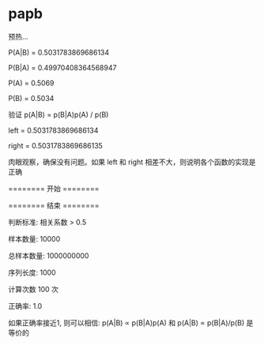 # papb
<p>预热...
<p>P(A|B) = 0.5031783869686134
<p>P(B|A) = 0.49970408364568947
<p>P(A) = 0.5069
<p>P(B) = 0.5034
<p>验证 p(A|B) = p(B|A)p(A) / p(B)
<p>left = 0.5031783869686134
<p>right = 0.5031783869686135
<p>肉眼观察，确保没有问题。如果 left 和 right 相差不大，则说明各个函数的实现是正确
<p>======== 开始 ========
<p>======== 结束 ========
<p>判断标准: 相关系数 >  0.5
<p>样本数量: 10000
<p>总样本数量: 1000000000
<p>序列长度: 1000
<p>计算次数 100 次
<p>正确率: 1.0
<p>如果正确率接近1, 则可以相信: p(A|B) ∝ p(B|A)p(A) 和 p(A|B) ∝ p(B|A)/p(B) 是等价的
